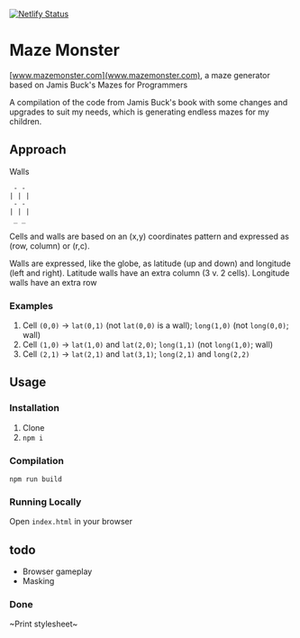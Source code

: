 [![Netlify Status](https://api.netlify.com/api/v1/badges/499b2c8e-7cd5-4b8d-8f5e-2585e9c33ebb/deploy-status)](https://app.netlify.com/sites/mystifying-curie-614fdc/deploys)

# Maze Monster
[www.mazemonster.com](www.mazemonster.com), a maze generator based on Jamis Buck's Mazes for Programmers

A compilation of the code from Jamis Buck's book with some changes and upgrades to suit my needs, which is generating endless mazes for my children.

## Approach
 Walls
 ```
  - -
 | | |
  - -
 | | |
  _ _
 ```
 
 Cells and walls are based on an (x,y) coordinates pattern and expressed as (row, column) or (r,c).

 Walls are expressed, like the globe, as latitude (up and down) and longitude (left and right). Latitude walls have an extra column (3 v. 2 cells). Longitude walls have an extra row
 
 ### Examples
 1. Cell `(0,0)` -> `lat(0,1)` (not `lat(0,0)` is a wall); `long(1,0)` (not `long(0,0)`; wall)
 1. Cell `(1,0)` -> `lat(1,0)` and `lat(2,0)`; `long(1,1)` (not `long(1,0)`; wall)
 1. Cell `(2,1)` -> `lat(2,1)` and `lat(3,1)`; `long(2,1)` and `long(2,2)`

## Usage

### Installation
1. Clone
1. `npm i`

### Compilation
`npm run build`

### Running Locally
Open `index.html` in your browser

## todo
* Browser gameplay
* Masking

### Done
~Print stylesheet~
